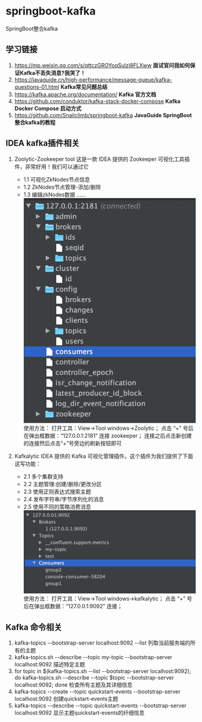 # springboot-kafka
SpringBoot整合kafka


## 学习链接
1. https://mp.weixin.qq.com/s/qttczGROYoqSulzi8FLXww **面试官问我如何保证Kafka不丢失消息?我哭了！**
2. https://javaguide.cn/high-performance/message-queue/kafka-questions-01.html **Kafka常见问题总结**
3. https://kafka.apache.org/documentation/ **Kafka 官方文档**
4. https://github.com/conduktor/kafka-stack-docker-compose **Kafka Docker Compose 启动方式**
5. https://github.com/Snailclimb/springboot-kafka **JavaGuide SpringBoot 整合kafka的教程**


## IDEA kafka插件相关
1. Zoolytic-Zookeeper tool
   这是一款 IDEA 提供的 Zookeeper 可视化工具插件，非常好用！我们可以通过它
   - 1.1 可视化ZkNodes节点信息
   - 1.2 ZkNodes节点管理-添加/删除
   - 1.3 编辑zkNodes数据
   ......
   ![img_1.png](img_1.png)
   使用方法：
   打开工具：View->Tool windows->Zoolytic；
   点击 “+” 号后在弹出框数据：“127.0.0.1:2181” 连接 zookeeper；
   连接之后点击新创建的连接然后点击“+”号旁边的刷新按钮即可

2. Kafkalytic
   IDEA 提供的 Kafka 可视化管理插件。这个插件为我们提供了下面这写功能：
   - 2.1 多个集群支持
   - 2.2 主题管理:创建/删除/更改分区
   - 2.3 使用正则表达式搜索主题
   - 2.4 发布字符串/字节序列化的消息
   - 2.5 使用不同的策略消费消息
   ![img_2.png](img_2.png)
   使用方法：
   打开工具：View->Tool windows->kafkalytic； 
   点击 “+” 号后在弹出框数据：“127.0.0.1:9092” 连接；

## Kafka 命令相关
1. kafka-topics   --bootstrap-server localhost:9092 --list  列取当前服务端的所有的主题
2. kafka-topics.sh --describe --topic my-topic --bootstrap-server localhost:9092 描述特定主题
3. for topic in $(kafka-topics.sh --list --bootstrap-server localhost:9092); do kafka-topics.sh --describe --topic $topic --bootstrap-server localhost:9092; done 检查所有主题及其详细信息
4. kafka-topics --create --topic quickstart-events --bootstrap-server localhost:9092 创建quickstart-events主题
5. kafka-topics --describe --topic quickstart-events --bootstrap-server localhost:9092 显示主题quickstart-events的纤细信息



   